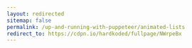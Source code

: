 ```yaml
---
layout: redirected
sitemap: false
permalink: /up-and-running-with-puppeteer/animated-lists
redirect_to: https://cdpn.io/hardkoded/fullpage/NWrpeBx
---
```


